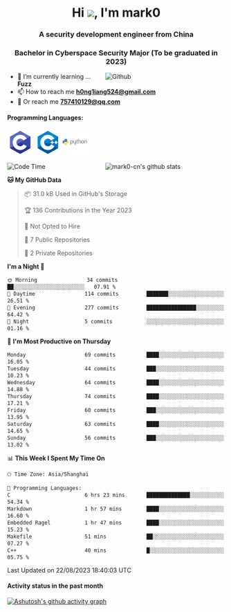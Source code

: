 <h1 align="center">Hi <img src="https://raw.githubusercontent.com/iampavangandhi/iampavangandhi/master/gifs/Hi.gif" width="30px">, I'm mark0</h1>

<h3 align="center">A security development engineer from China</h3>
<h3 align="center">Bachelor in Cyberspace Security Major (To be graduated in 2023)</h3>

<img width="55%" align="right" alt="Github" src="https://raw.githubusercontent.com/onimur/.github/master/.resources/git-header.svg" />

<!-- - 🔭 I’m currently working on **vKarma Webapp** -->
<!-- - 💬 Ask me about ... **Web Develpoment** -->
<!-- - 😄 Employement ... **Open for intern opportunities** -->
<!-- - ⚡ Fun fact ... **Anime**❤ -->
- 🌱 I’m currently learning ... **Fuzz**
- 📫 How to reach me **h0ng1iang524@gmail.com**
- 📨 Or reach me **757410129@qq.com**

<h4>Programming Languages: </h4>
<p align="left">
 <img style="margin: auto;" src="https://raw.githubusercontent.com/sachinverma53121/sachinverma53121/master/icons/c.png" alt=c width="60" height="60"/>
 <img style="margin: auto;" src="https://raw.githubusercontent.com/sachinverma53121/sachinverma53121/master/icons/cpp.png" alt=cplusplus width="60" height="60"/>
 <img style="margin: auto;" src="https://raw.githubusercontent.com/sachinverma53121/sachinverma53121/master/icons/python.png" alt=python width="60" height="60"/>
</p>


<img width="55%" align="right" alt="mark0-cn's github stats" src="https://github-readme-stats.vercel.app/api?username=mark0-cn&show_icons=true&hide_border=true" />

<!--START_SECTION:waka-->
![Code Time](http://img.shields.io/badge/Code%20Time-1%2C165%20hrs%2056%20mins-blue)

**🐱 My GitHub Data** 

> 📦 31.0 kB Used in GitHub's Storage 
 > 
> 🏆 136 Contributions in the Year 2023
 > 
> 🚫 Not Opted to Hire
 > 
> 📜 7 Public Repositories 
 > 
> 🔑 2 Private Repositories 
 > 
**I'm a Night 🦉** 

```text
🌞 Morning                34 commits          ██░░░░░░░░░░░░░░░░░░░░░░░   07.91 % 
🌆 Daytime                114 commits         ███████░░░░░░░░░░░░░░░░░░   26.51 % 
🌃 Evening                277 commits         ████████████████░░░░░░░░░   64.42 % 
🌙 Night                  5 commits           ░░░░░░░░░░░░░░░░░░░░░░░░░   01.16 % 
```
📅 **I'm Most Productive on Thursday** 

```text
Monday                   69 commits          ████░░░░░░░░░░░░░░░░░░░░░   16.05 % 
Tuesday                  44 commits          ███░░░░░░░░░░░░░░░░░░░░░░   10.23 % 
Wednesday                64 commits          ████░░░░░░░░░░░░░░░░░░░░░   14.88 % 
Thursday                 74 commits          ████░░░░░░░░░░░░░░░░░░░░░   17.21 % 
Friday                   60 commits          ███░░░░░░░░░░░░░░░░░░░░░░   13.95 % 
Saturday                 63 commits          ████░░░░░░░░░░░░░░░░░░░░░   14.65 % 
Sunday                   56 commits          ███░░░░░░░░░░░░░░░░░░░░░░   13.02 % 
```


📊 **This Week I Spent My Time On** 

```text
🕑︎ Time Zone: Asia/Shanghai

💬 Programming Languages: 
C                        6 hrs 23 mins       ██████████████░░░░░░░░░░░   54.34 % 
Markdown                 1 hr 57 mins        ████░░░░░░░░░░░░░░░░░░░░░   16.60 % 
Embedded Ragel           1 hr 47 mins        ████░░░░░░░░░░░░░░░░░░░░░   15.23 % 
Makefile                 51 mins             ██░░░░░░░░░░░░░░░░░░░░░░░   07.27 % 
C++                      40 mins             █░░░░░░░░░░░░░░░░░░░░░░░░   05.75 % 
```


 Last Updated on 22/08/2023 18:40:03 UTC
<!--END_SECTION:waka-->

<h4>Activity status in the past month</h4>

[![Ashutosh's github activity graph](https://github-readme-activity-graph.vercel.app/graph?username=mark0-cn&theme=dracula)](https://github.com/ashutosh00710/github-readme-activity-graph)

<!--
**mark0-cn/mark0-cn** is a ✨ _special_ ✨ repository because its `README.md` (this file) appears on your GitHub profile.

Here are some ideas to get you started:

- 🔭 I’m currently working on ...
- 🌱 I’m currently learning ...
- 👯 I’m looking to collaborate on ...
- 🤔 I’m looking for help with ...
- 💬 Ask me about ...
- 📫 How to reach me: ...
- 😄 Pronouns: ...
- ⚡ Fun fact: ...
-->

